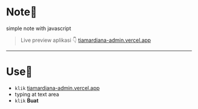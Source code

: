 # Note🐣
simple note with javascript
> Live preview aplikasi 👇
<a href="https://main-tiamardiana-admin.vercel.app/">tiamardiana-admin.vercel.app</a>

<hr>

# Use🐥

- ``klik`` <a href="https://main-tiamardiana-admin.vercel.app/">tiamardiana-admin.vercel.app</a>
- typing at text area
- ``klik`` <b>Buat</b>

